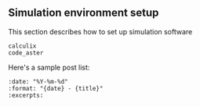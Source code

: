 ## Simulation environment setup

This section describes how to set up simulation software

```{toctree}
calculix
code_aster
```

Here's a sample post list:

```{postlist}
:date: "%Y-%m-%d"
:format: "{date} - {title}"
:excerpts:
```
